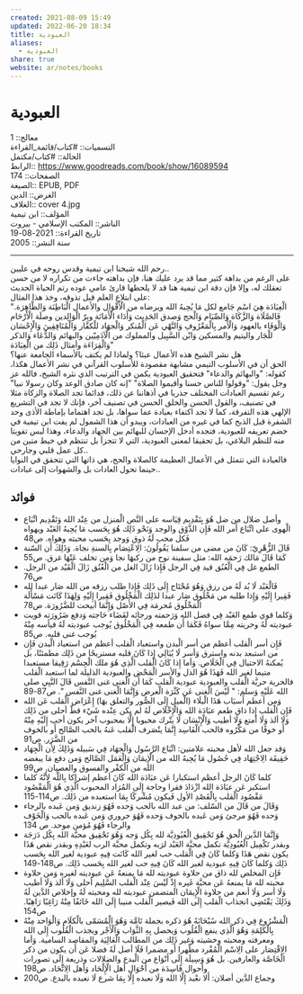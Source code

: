 ```yaml
---  
created: 2021-08-09 15:49  
updated: 2022-06-20 18:34  
title: العبودية  
aliases:  
  - العبودية  
share: true  
website: ar/notes/books  
---  
```

  
# العبودية  
  
معالج:: 1  
التسميات:: #كتاب/قائمة_القراءة  
الحالة:: #كتاب/مكتمل  
الرابط:: <https://www.goodreads.com/book/show/16089594>  
الصفحات:: 174  
الصيغة:: EPUB, PDF  
الغرض:: الدين  
الغلاف:: cover 4.jpg  
المؤلف:: ابن تيمية  
الناشر:: المكتب الإسلامي - بيروت  
تاريخ القراءة:: 2021-08-19  
سنة النشر:: 2005  
  
---  
  
رحم الله شيخنا ابن تيمية وقدس روحه في عليين..  
على الرغم من بداهة كثير مما قد يرد عليك هنا، فإن بداهته جاءت من تكراره لا من حسن تعقلك له، وإلا فإن دقة ابن تيمية هنا قد لا يلحظها قارئ عامي عوده رتم الحياة الحديث على ابتلاع العلم قبل تذوقه، وخذ هذا المثال:  
"الْعِبَادَة هِيَ اسْم جَامع لكل مَا يُحِبهُ الله ويرضاه من الْأَقْوَال والأعمال الْبَاطِنَة وَالظَّاهِرَة. فَالصَّلَاة وَالزَّكَاة وَالصِّيَام وَالْحج وَصدق الحَدِيث وَأَدَاء الْأَمَانَة وبرّ الْوَالِدين وصلَة الْأَرْحَام وَالْوَفَاء بالعهود وَالْأَمر بِالْمَعْرُوفِ وَالنَّهْي عَن الْمُنكر وَالْجهَاد للْكفَّار وَالْمُنَافِقِينَ وَالْإِحْسَان للْجَار واليتيم والمسكين وَابْن السَّبِيل والمملوك من الْآدَمِيّين والبهائم وَالدُّعَاء وَالذكر وَالْقِرَاءَة وأمثال ذَلِك من الْعِبَادَة"  
هل نشر الشيخ هذه الأعمال عبثا؟ ولماذا لم يكتف بالأسماء الجامعة عنها؟  
الحق أن في الأسلوب التيمي مشابهة مقصودة للأسلوب القرآني في نشر الأعمال هكذا، كقوله: "والبهائم والدعاء" فتحقيق العبودية يكمن في الترتيب الذي نثره الشيخ، فالله عز وجل يقول: "وقولوا للناس حسنا وأقيموا الصلاة" "إنه كان صادق الوعد وكان رسولا نبيا" رغم تقسيم العبادات المختلف جذريا في أذهاننا عن ذلك، فدائما تجد الصلاة والزكاة مثلا في تصنيف، والقول الحسن والخلق الحسن في تصنيف آخر، فإنك لا تجد في التشريع الإلهي هذه التفرقة، كما لا تجد اكتفاء بعبادة عما سواها، بل تجد اهتماما بإماطة الأذى وحد الشفرة قبل الذبح كما في غيره من العبادات، ويبدو أن هذا الشمول لم يفت ابن تيمية في خضم تعريفه للعبودية، فتجده أدخل الإحسان للبهائم بين الجهاد والدعاء، وهذا ليس تفويتا منه للنظم البلاغي، بل تحقيقا لمعنى العبودية، التي لا تتجزأ بل تنتظم في خيط متين من كل عمل قلبي وجارحي..  
فالعبادة التي تتمثل في الأعمال العظيمة كالصلاة والحج، هي ذاتها التي تتحقق في النوايا حينما تحول العادات بل والشهوات إلى عبادات..  
  
## فوائد  
  
- وأصل ضلال من ضل هُوَ بِتَقْدِيم قِيَاسه على النَّص الْمنزل من عِنْد الله وَتَقْدِيم اتِّبَاع الْهوى على اتِّبَاع أَمر الله فَإِن الذَّوْق والوجد وَنَحْو ذَلِك هُوَ بِحَسب مَا يُحِبهُ العَبْد ويهواه فَكل محب لَهُ ذوق وَوجد بِحَسب محبته وهواه. ص48  
- قَالَ الزُّهْرِيّ: كَانَ من مضى من سلفنا يَقُولُونَ: الِاعْتِصَام بِالسنةِ نجاة. وَذَلِكَ أَن السّنة كَمَا قَالَ مَالك رَحمَه الله: مثل سفينة نوح من ركبهَا نجا وَمن تخلف عَنْهَا غرق. ص55  
- الطمع غل فِي الْعُنُق قيد فِي الرجل فَإِذا زَالَ الغل من الْعُنُق زَالَ الْقَيْد من الرجل. ص76  
- فَالْعَبْد لَا بُد لَهُ من رزق وَهُوَ مُحْتَاج إِلَى ذَلِك فَإِذا طلب رزقه من الله صَار عبدا لله فَقِيرا إِلَيْهِ وَإِذا طلبه من مَخْلُوق صَار عبدا لذَلِك الْمَخْلُوق فَقِيرا إِلَيْهِ وَلِهَذَا كَانَت مَسْأَلَة الْمَخْلُوق مُحرمَة فِي الأَصْل وَإِنَّمَا أبيحت للضَّرُورَة. ص78  
- وَكلما قوي طمع العَبْد فِي فضل الله وَرَحمته ورجائه لقَضَاء حَاجته وَدفع ضَرُورَته قويت عبوديته لَهُ وحريته مِمَّا سواهُ فَكَمَا أَن طمعه فِي الْمَخْلُوق يُوجب عبوديته لَهُ فيأسه مِنْهُ يُوجب غنى قلبه. ص85  
- فَإِن أسر الْقلب أعظم من أسر الْبدن واستعباد الْقلب أعظم من استعباد الْبدن فَإِن من استبعد بدنه واسترق وَأسر لَا يُبَالِي إِذا كَانَ قلبه مستريحًا من ذَلِك مطمئنًا، بل يُمكنهُ الاحتيال فِي الْخَلَاص. وَأما إِذا كَانَ الْقلب الَّذِي هُوَ ملك الْجِسْم رَقِيقا مستعبدا متيما لغير الله فَهَذَا هُوَ الذل والأسر الْمَحْض والعبودية الذليلة لما استعبد الْقلب فالحرية حريَّة الْقلب والعبودية عبودية الْقلب كَمَا أَن الْغنى غنى النَّفس قَالَ النَّبِي صلى الله عَلَيْهِ وَسلم: " لَيْسَ الْغنى عَن كَثْرَة الْعرض وَإِنَّمَا الْغنى غنى النَّفس ". ص87-89  
- وَمن أعظم أَسبَاب هَذَا الْبلَاء (الْميل إِلَى الصُّور والتعلق بهَا) إِعْرَاض الْقلب عَن الله فَإِن الْقلب إِذا ذاق طعم عبَادَة الله وَالْإِخْلَاص لَهُ لم يكن عِنْده شَيْء قطّ أحلى من ذَلِك وَلَا ألذ وَلَا أمتع وَلَا أطيب وَالْإِنْسَان لَا يتْرك محبوبا إِلَّا بمحبوب آخر يكون أحب إِلَيْهِ مِنْهُ أَو خوفًا من مَكْرُوه فالحب الْفَاسِد إِنَّمَا ينْصَرف الْقلب عَنهُ بالحب الصَّالح أَو بالخوف من الضَّرَر. ص91  
- وَقد جعل الله لأهل محبته علامتين: اتِّبَاع الرَّسُول وَالْجهَاد فِي سَبيله وَذَلِكَ لِأَن الْجِهَاد حَقِيقَة الِاجْتِهَاد فِي حُصُول مَا يُحِبهُ الله من الْإِيمَان وَالْعَمَل الصَّالح وَمن دفع مَا يبغضه الله من الْكفْر والفسوق والعصيان. ص99  
- كلما كَانَ الرجل أعظم استكبارا عَن عبَادَة الله كَانَ أعظم إشراكا بِاللَّه لِأَنَّهُ كلما استكبر عَن عبَادَة الله ازْدَادَ فقرا وحاجة إِلَى المُرَاد المحبوب الَّذِي هُوَ الْمَقْصُود مَقْصُود الْقلب بِالْقَصْدِ الأول فَيكون مُشْركًا بِمَا استعبده من ذَلِك. ص114-115  
- وَقَالَ من قَالَ من السّلف: من عبد الله بالحب وَحده فَهُوَ زنديق وَمن عَبده بالرجاء وَحده فَهُوَ مرجئ وَمن عَبده بالخوف وَحده فَهُوَ حروري وَمن عَبده بالحب وَالْخَوْف والرجاء فَهُوَ مُؤمن موحد. ص 134  
- وَإِنَّمَا الدَّين الْحق هُوَ تَحْقِيق الْعُبُودِيَّة لله بِكُل وَجه وَهُوَ تَحْقِيق محبَّة الله بِكُل دَرَجَة وبقدر تَكْمِيل الْعُبُودِيَّة تكمل محبَّة العَبْد لرَبه وتكمل محبَّة الرب لعَبْدِهِ وبقدر نقص هَذَا يكون نقص هَذَا وَكلما كَانَ فِي الْقلب حب لغير الله كَانَت فِيهِ عبودية لغير الله بِحَسب ذَلِك وَكلما كَانَ فِيهِ عبودية لغير الله كَانَ فِيهِ حب لغير الله بِحَسب ذَلِك. ص148-149  
- فَإِن المخلص لله ذاق من حلاوة عبوديته لله مَا يمنعهُ عَن عبوديته لغيره وَمن حلاوة محبته لله مَا يمنعهُ عَن محبَّة غَيره إِذْ لَيْسَ عِنْد الْقلب السَّلِيم أحلى وَلَا ألذ وَلَا أطيب وَلَا أسر وَلَا أنعم من حلاوة الْإِيمَان المتضمن عبوديته لله ومحبته لَهُ وإخلاص الدَّين لَهُ وَذَلِكَ يَقْتَضِي انجذاب الْقلب إِلَى الله فَيصير الْقلب منيبا إِلَى الله خَائفًا مِنْهُ رَاغِبًا رَاهِبًا. ص154  
- الْمَشْرُوع فِي ذكر الله سُبْحَانَهُ هُوَ ذكره بجملة تَامَّة وَهُوَ الْمُسَمّى بالْكلَام وَالْوَاحد مِنْهُ بِالْكَلِمَةِ وَهُوَ الَّذِي ينفع الْقُلُوب وَيحصل بِهِ الثَّوَاب وَالْأَجْر ويجذب الْقُلُوب إِلَى الله ومعرفته ومحبته وخشيته وَغير ذَلِك من المطالب الْعَالِيَة والمقاصد السامية. وَأما الِاقْتِصَار على الِاسْم الْمُفْرد مظْهرا أَو مضمرا فَلَا أصل لَهُ فضلا عَن أَن يكون من ذكر الْخَاصَّة والعارفين. بل هُوَ وَسِيلَة إِلَى أَنْوَاع من الْبدع والضلالات وذريعة إِلَى تصورات وأحوال فَاسِدَة من أَحْوَال أهل الْإِلْحَاد وَأهل الِاتِّحَاد. ص198  
- وجماع الدَّين أصلان: أَلا نعْبد إِلَّا الله وَلَا نعبده إِلَّا بِمَا شرع لَا نعبده بالبدع. ص200  

